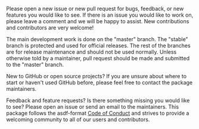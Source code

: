 Please open a new issue or new pull request for bugs, feedback, or new features
you would like to see. If there is an issue you would like to work on, please
leave a comment and we will be happy to assist. New contributions and
contributors are very welcome!

The main development work is done on the "master" branch. The "stable" branch is
protected and used for official releases. The rest of the branches are for
release maintenance and should not be used normally. Unless otherwise told by a
maintainer, pull request should be made and submitted to the "master" branch.

New to GitHub or open source projects? If you are unsure about where to start or
haven't used GitHub before, please feel free to contact the package maintainers.

Feedback and feature requests? Is there something missing you would like to see?
Please open an issue or send an email to the maintainers. This package follows
the asdf-format [Code of Conduct](CODE_OF_CONDUCT.md) and strives to provide a
welcoming community to all of our users and contributors.
